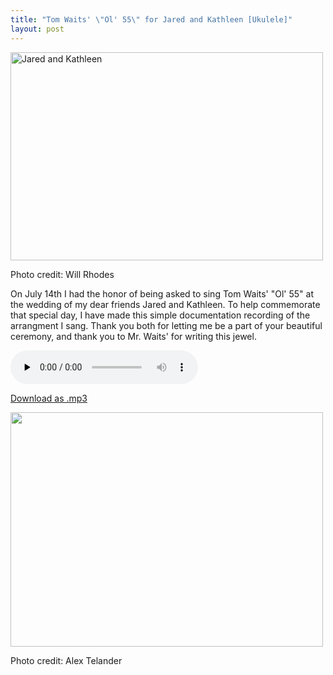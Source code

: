 ```yaml
---
title: "Tom Waits' \"Ol' 55\" for Jared and Kathleen [Ukulele]"
layout: post
---
```


<div id="attachment_1112" style="width: 510px" class="wp-caption alignnone"><a href="http://jordaneldredge.com/uploads/2012/08/403849_10150980538574682_1843367325_n.jpg"><img class="size-large wp-image-1112" title="403849_10150980538574682_1843367325_n" src="http://jordaneldredge.com/uploads/2012/08/403849_10150980538574682_1843367325_n-500x333.jpg" alt="Jared and Kathleen" width="500" height="333" /></a><p class="wp-caption-text">Photo credit: Will Rhodes</p></div>

On July 14th I had the honor of being asked to sing Tom Waits' "Ol' 55" at the wedding of my dear friends Jared and Kathleen. To help commemorate that special day, I have made this simple documentation recording of the arrangment I sang. Thank you both for letting me be a part of your beautiful ceremony, and thank you to Mr. Waits' for writing this jewel.

<audio id="wp_mep_7" src="http://jordaneldredge.com/uploads/2012/08/Ol-55.mp3" type="audio/mp3"    controls="controls" preload="none"  ></audio>

<a class="wpaudio" href="http://jordaneldredge.com/uploads/2012/08/Ol-55.mp3">Download as .mp3</a>

<div id="attachment_1118" style="width: 510px" class="wp-caption alignnone"><a href="http://jordaneldredge.com/uploads/2012/08/561217_10150915093251302_1710160913_n.jpg"><img class="size-large wp-image-1118" title="561217_10150915093251302_1710160913_n" src="http://jordaneldredge.com/uploads/2012/08/561217_10150915093251302_1710160913_n-500x375.jpg" alt="" width="500" height="375" /></a><p class="wp-caption-text">Photo credit: Alex Telander</p></div>
